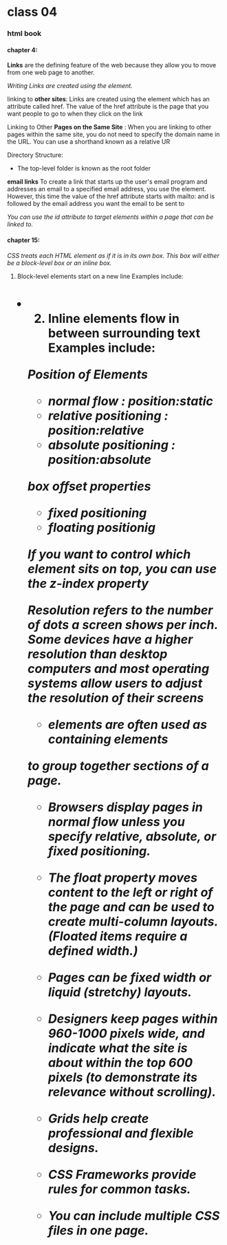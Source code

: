 # class 04
### html book


#### chapter 4:
**Links** are the defining feature of the web because they allow you to move from
one web page to another.

*Writing  Links are created using the <a> element.*

linking to **other sites**:
Links are created using the <a> element which has an attribute
called href. The value of the href attribute is the page that
you want people to go to when they click on the link

Linking to Other **Pages on the Same Site** :
When you are linking to other pages within the same site,
you do not need to specify the domain name in the URL. You
can use a shorthand known as a relative UR

Directory Structure:
- The top-level folder is known as the root folder

**email links**
To create a link that starts up the user's email program and addresses an email to a specified
email address, you use the <a> element. However, this time the value of the href attribute starts
with mailto: and is followed by the email address you want the email to be sent to

*You can use the id attribute to target elements within a page that can be linked to.*

#### chapter 15:

*CSS treats each HTML element as if it is in its own box. This box will either be a block-level box or an inline box.* 

1. Block-level elements start on a new line Examples include:
<h1> <p> <ul> <li>

2. Inline elements flow in between surrounding text
Examples include:
<img> <b> <i>

**Position of Elements**
- normal flow : position:static
- relative positioning : position:relative
- absolute positioning : position:absolute

**box offset properties**
- fixed positioning
- floating positionig 

*If you want to control which element sits on top, you can use the z-index property*

Resolution refers to the number of dots a screen shows per inch. Some
devices have a higher resolution than desktop computers and most
operating systems allow users to adjust the resolution of their screens 



* <div> elements are often used as containing elements
to group together sections of a page.

* Browsers display pages in normal flow unless you
specify relative, absolute, or fixed positioning.

* The float property moves content to the left or right
of the page and can be used to create multi-column
layouts. (Floated items require a defined width.)

* Pages can be fixed width or liquid (stretchy) layouts.

* Designers keep pages within 960-1000 pixels wide,
and indicate what the site is about within the top 600
pixels (to demonstrate its relevance without scrolling).

* Grids help create professional and flexible designs.

* CSS Frameworks provide rules for common tasks.

* You can include multiple CSS files in one page.